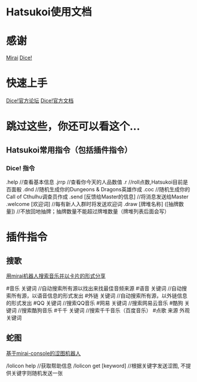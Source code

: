 # Hatsukoi使用文档
# 感谢
[Mirai](https://github.com/mamoe/mirai )
[Dice!](https://github.com/Dice-Developer-Team/Dice )
# 快速上手
[Dice!官方论坛](https://forum.kokona.tech/ )
[Dice!官方文档](https://v2docs.kokona.tech/zh/latest/ )
# 跳过这些，你还可以看这个...
## Hatsukoi常用指令（包括插件指令）
### Dice! 指令 
.help    //查看基本信息
.jrrp    //查看你今天的人品数值
.r       //roll点数,Hatsukoi目前是百面骰
.dnd     //随机生成你的Dungeons & Dragons英雄作成
.coc     //随机生成你的Call of Cthulhu调查员作成
.send [反馈给Master的信息] //将消息发送给Master
.welcome [欢迎词] //每有新人入群时将发送欢迎词
.draw [牌堆名称] ([抽牌数量]) //不放回地抽牌；抽牌数量不能超过牌堆数量（牌堆列表后面会写）
# 插件指令
## 搜歌
[用mirai机器人搜索音乐并以卡片的形式分享](https://github.com/khjxiaogu/MiraiSongPlugin )

#音乐 关键词  //自动搜索所有源以找出来找最佳音频来源
#语音 关键词  //自动搜索所有源，以语音信息的形式发出
#外链 关键词  //自动搜索所有源，以外链信息的形式发出
#QQ 关键词    //搜索QQ音乐
#网易 关键词  //搜索网易云音乐
#酷狗 关键词  //搜索酷狗音乐
#千千 关键词  //搜索千千音乐（百度音乐）
#点歌 来源 外观 关键词

## 蛇图
[基于mirai-console的涩图机器人](https://github.com/Samarium150/mirai-console-lolicon )

/lolicon help               //获取帮助信息
/lolicon get [keyword]      //根据关键字发送涩图, 不提供关键字则随机发送一张
